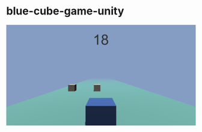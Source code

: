 # blue-cube-game-unity

![alt text](https://github.com/ALrehailiAbdulrahman/blue-cube-game-unity/blob/main/image.png)

